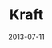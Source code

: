 ---
date: 2013-07-11
title: Kraft
categories: gold
logo: Kraft_Logo-e1376843653597.png
www: http://www.kraftfoodscompany.com
---